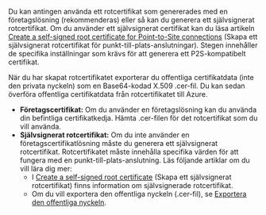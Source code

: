 Du kan antingen använda ett rotcertifikat som genererades med en företagslösning (rekommenderas) eller så kan du generera ett självsignerat rotcertifikat. Om du använder ett självsignerat certifikat kan du läsa artikeln [Create a self-signed root certificate for Point-to-Site connections](../articles/vpn-gateway/vpn-gateway-certificates-point-to-site.md#rootcert) (Skapa ett självsignerat rotcertifikat för punkt-till-plats-anslutningar). Stegen innehåller de specifika inställningar som krävs för att generera ett P2S-kompatibelt certifikat.

När du har skapat rotcertifikatet exporterar du offentliga certifikatdata (inte den privata nyckeln) som en Base64-kodad X.509 .cer-fil. Du kan sedan överföra offentliga certifikatdata från rotcertifikatet till Azure.

* **Företagscertifikat:** Om du använder en företagslösning kan du använda din befintliga certifikatkedja. Hämta .cer-filen för det rotcertifikat som du vill använda.
* **Självsignerat rotcertifikat:** Om du inte använder en företagscertifikatlösning måste du generera ett självsignerat rotcertifikat. Rotcertifikatet måste innehålla specifika värden för att fungera med en punkt-till-plats-anslutning. Läs följande artiklar om du vill lära dig mer:
  * I [Create a self-signed root certificate](../articles/vpn-gateway/vpn-gateway-certificates-point-to-site.md#rootcert) (Skapa ett självsignerat rotcertifikat) finns information om självsignerade rotcertifikat.
  * Om du vill exportera den offentliga nyckeln (.cer-fil), se [Exportera den offentliga nyckeln](../articles/vpn-gateway/vpn-gateway-certificates-point-to-site.md#cer).